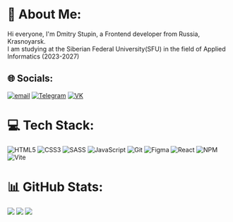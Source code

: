 # 💫 About Me:
Hi everyone, I'm Dmitry Stupin, a Frontend developer from Russia, Krasnoyarsk.<br>I am studying at the Siberian Federal University(SFU) in the field of Applied Informatics (2023-2027)


## 🌐 Socials:
[![email](https://img.shields.io/badge/Email-D14836?logo=gmail&logoColor=white)](mailto:dm.stup@mail.ru) 
[![Telegram](https://img.shields.io/badge/Telegram-2CA5E0?style=flat-squeare&logo=telegram&logoColor=white)](https://t.me/stupin_dmitry)
[![VK](https://img.shields.io/badge/VK-%23187AEB.svg?style=flat-squeare&logo=vk&logoColor=white)](https://vk.com/dmitry.stupin)

# 💻 Tech Stack:
![HTML5](https://img.shields.io/badge/html5-%23E34F26.svg?style=for-the-badge&logo=html5&logoColor=white)
![CSS3](https://img.shields.io/badge/css3-%231572B6.svg?style=for-the-badge&logo=css3&logoColor=white)
![SASS](https://img.shields.io/badge/SASS-hotpink.svg?style=for-the-badge&logo=SASS&logoColor=white)
![JavaScript](https://img.shields.io/badge/javascript-%23323330.svg?style=for-the-badge&logo=javascript&logoColor=%23F7DF1E)
![Git](https://img.shields.io/badge/git-%23F05033.svg?style=for-the-badge&logo=git&logoColor=white)
![Figma](https://img.shields.io/badge/figma-%23F24E1E.svg?style=for-the-badge&logo=figma&logoColor=white)
![React](https://img.shields.io/badge/react-%2361DAFB.svg?style=for-the-badge&logo=react&logoColor=%2320232a)
![NPM](https://img.shields.io/badge/NPM-%23000000.svg?style=for-the-badge&logo=npm&logoColor=%23CB3837)
![Vite](https://img.shields.io/badge/Vite-%23646CFF.svg?style=for-the-badge&logo=vite&logoColor=white)

# 📊 GitHub Stats:
![](https://github-readme-stats.vercel.app/api?username=DmitriyStupin&theme=dark&hide_border=false&include_all_commits=true&count_private=true)
![](https://github-readme-streak-stats.herokuapp.com/?user=DmitriyStupin&theme=dark&hide_border=false)
![](https://github-readme-stats.vercel.app/api/top-langs/?username=DmitriyStupin&theme=dark&hide_border=false&include_all_commits=true&count_private=true&layout=compact)

<!-- Proudly created with GPRM ( https://gprm.itsvg.in ) -->
